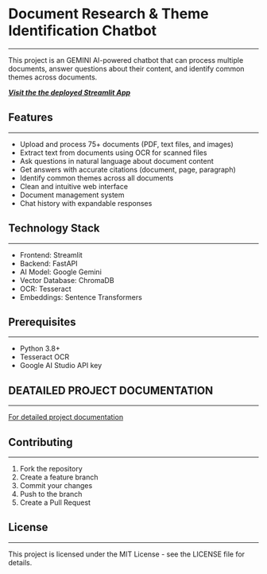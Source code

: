 # Document Research & Theme Identification Chatbot
----

This project is an GEMINI AI-powered chatbot that can process multiple documents, answer questions about their content, and identify common themes across documents.

[***Visit the the deployed Streamlit App***](https://pranayj97-gemini-chatbot-apiapp.hf.space)

## Features
----

- Upload and process 75+ documents (PDF, text files, and images)
- Extract text from documents using OCR for scanned files
- Ask questions in natural language about document content
- Get answers with accurate citations (document, page, paragraph)
- Identify common themes across all documents
- Clean and intuitive web interface
- Document management system
- Chat history with expandable responses

## Technology Stack
----

- Frontend: Streamlit
- Backend: FastAPI
- AI Model: Google Gemini
- Vector Database: ChromaDB
- OCR: Tesseract
- Embeddings: Sentence Transformers

## Prerequisites
----

- Python 3.8+
- Tesseract OCR
- Google AI Studio API key

## DEATAILED PROJECT DOCUMENTATION
----

[For detailed project documentation](./docs/PROJECT_DOCUMENTATION.md)

## Contributing
----

1. Fork the repository
2. Create a feature branch
3. Commit your changes
4. Push to the branch
5. Create a Pull Request

## License
----

This project is licensed under the MIT License - see the LICENSE file for details.

